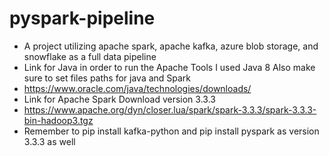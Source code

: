 # pyspark-pipeline
- A project utilizing apache spark, apache kafka, azure blob storage, and snowflake as a full data pipeline
- Link for Java in order to run the Apache Tools I used Java 8 Also make sure to set files paths for java and Spark
- https://www.oracle.com/java/technologies/downloads/
- Link for Apache Spark Download version 3.3.3
- https://www.apache.org/dyn/closer.lua/spark/spark-3.3.3/spark-3.3.3-bin-hadoop3.tgz
- Remember to pip install kafka-python and pip install pyspark as version 3.3.3 as well
